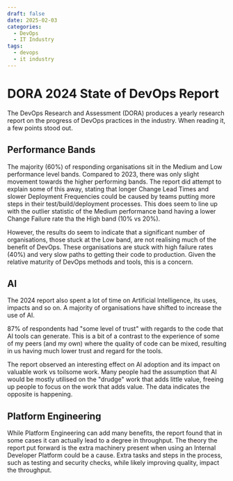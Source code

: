 ```yaml
---
draft: false
date: 2025-02-03
categories:
  - DevOps
  - IT Industry
tags:
  - devops
  - it industry
---
```

# DORA 2024 State of DevOps Report

The DevOps Research and Assessment (DORA) produces a yearly research report on the progress of DevOps practices in the industry.  When reading it, a few points stood out.

## Performance Bands
The majority (60%) of responding organisations sit in the Medium and Low performance level bands.  Compared to 2023, there was only slight movement towards the higher performing bands.  The report did attempt to explain some of this away, stating that longer Change Lead Times and slower Deployment Frequencies could be caused by teams putting more steps in their test/build/deployment processes.  This does seem to line up with the outlier statistic of the Medium performance band having a lower Change Failure rate tha the High band (10% vs 20%).  

However, the results do seem to indicate that a significant number of organisations, those stuck at the Low band, are not realising much of the benefit of DevOps.  These organisations are stuck with high failure rates (40%) and very slow paths to getting their code to production.  Given the relative maturity of DevOps methods and tools, this is a concern.

## AI
The 2024 report also spent a lot of time on Artificial Intelligence, its uses, impacts and so on.  A majority of organisations have shifted to increase the use of AI.

87% of respondents had "some level of trust" with regards to the code that AI tools can generate.  This is a bit of a contrast to the experience of some of my peers (and my own) where the quality of code can be mixed, resulting in us having much lower trust and regard for the tools.

The report observed an interesting effect on AI adoption and its impact on valuable work vs toilsome work.  Many people had the assumption that AI would be mostly utilised on the "drudge" work that adds little value, freeing up people to focus on the work that adds value.  The data indicates the opposite is happening.

## Platform Engineering
While Platform Engineering can add many benefits, the report found that in some cases it can actually lead to a degree in throughput.  The theory the report put forward is the extra machinery present when using an Internal Developer Platform could be a cause.  Extra tasks and steps in the process, such as testing and security checks, while likely improving quality, impact the throughput.
 